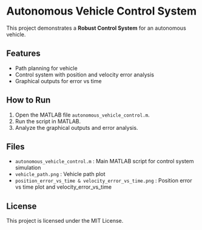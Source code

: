 # Autonomous Vehicle Control System

This project demonstrates a **Robust Control System** for an autonomous vehicle.

## Features
- Path planning for vehicle
- Control system with position and velocity error analysis
- Graphical outputs for error vs time

## How to Run
1. Open the MATLAB file `autonomous_vehicle_control.m`.
2. Run the script in MATLAB.
3. Analyze the graphical outputs and error analysis.

## Files
- `autonomous_vehicle_control.m` : Main MATLAB script for control system simulation
- `vehicle_path.png` : Vehicle path plot
- `position_error_vs_time & velocity_error_vs_time.png` : Position error vs time plot and  velocity_error_vs_time

## License
This project is licensed under the MIT License.
